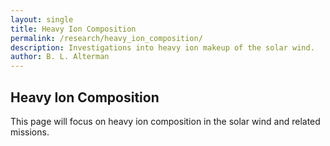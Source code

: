 ```yaml
---
layout: single
title: Heavy Ion Composition
permalink: /research/heavy_ion_composition/
description: Investigations into heavy ion makeup of the solar wind.
author: B. L. Alterman
---
```


## Heavy Ion Composition

This page will focus on heavy ion composition in the solar wind and related missions.
